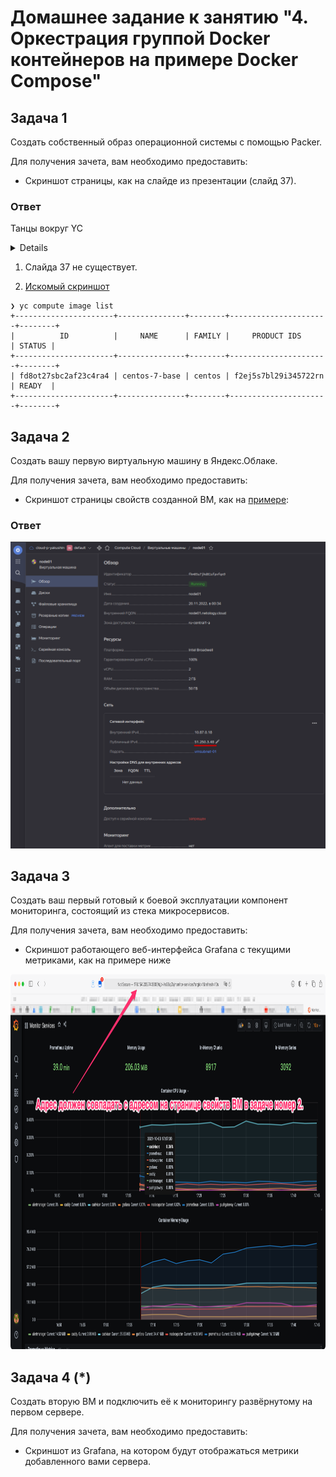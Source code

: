 # Домашнее задание к занятию "4. Оркестрация группой Docker контейнеров на примере Docker Compose"

## Задача 1

Создать собственный образ операционной системы с помощью Packer.

Для получения зачета, вам необходимо предоставить:
- Скриншот страницы, как на слайде из презентации (слайд 37).

### Ответ
Танцы вокруг YC
<details>

- Поставил себе zsh на хостмашину (Mint 21 Cinnamon)<br> 
- Оставил пока на ней git ansible vagrant vbox<br>
- docker + compose поднимаются внутри vbox, ибо нет уверенности, что далее "вот-это-всё" потребуется на хостмашине.
- опять на хост. установить packer методом репозитория не вышло.  установил бинарник.
- опять на хост. установить terraform методом репозитория не вышло.  установил бинарник.
- сделать так чтоб не ругалось при ините
```json
terraform {
  required_providers {
    yandex = {
      source = "yandex-cloud/yandex"
    }
  }
}
```

нужно создать `nano ~/.terraformrc` <br>
про подробности в [избе читальне](https://cloud.yandex.com/en/docs/tutorials/infrastructure-management/terraform-quickstart)
```shell
provider_installation {
  network_mirror {
    url = "https://terraform-mirror.yandexcloud.net/"
    include = ["registry.terraform.io/*/*"]
  }
  direct {
    exclude = ["registry.terraform.io/*/*"]
  }
}
```
</details>

1. Слайда 37 не существует.

2. [Искомый скриншот](img/packer-image.png)

```shell
❯ yc compute image list
+----------------------+---------------+--------+----------------------+--------+
|          ID          |     NAME      | FAMILY |     PRODUCT IDS      | STATUS |
+----------------------+---------------+--------+----------------------+--------+
| fd8ot27sbc2af23c4ra4 | centos-7-base | centos | f2ej5s7bl29i345722rn | READY  |
+----------------------+---------------+--------+----------------------+--------+ 
```

## Задача 2

Создать вашу первую виртуальную машину в Яндекс.Облаке.

Для получения зачета, вам необходимо предоставить:
- Скриншот страницы свойств созданной ВМ, как на [примере](assets/yc_01.png):

### Ответ
![скриншот](./img/vm.png)

## Задача 3

Создать ваш первый готовый к боевой эксплуатации компонент мониторинга, состоящий из стека микросервисов.

Для получения зачета, вам необходимо предоставить:
- Скриншот работающего веб-интерфейса Grafana с текущими метриками, как на примере ниже
<p align="center">
  <img width="1200" height="600" src="./assets/yc_02.png">
</p>

## Задача 4 (*)

Создать вторую ВМ и подключить её к мониторингу развёрнутому на первом сервере.

Для получения зачета, вам необходимо предоставить:
- Скриншот из Grafana, на котором будут отображаться метрики добавленного вами сервера.

